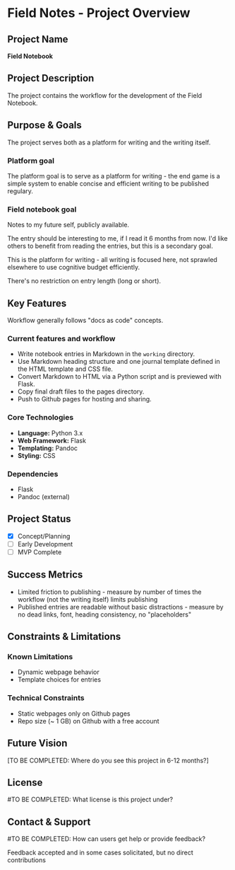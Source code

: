 # Field Notes - Project Overview

## Project Name
**Field Notebook**

## Project Description

The project contains the workflow for the development of the Field Notebook.

## Purpose & Goals

The project serves both as a platform for writing and the writing itself.

### Platform goal

The platform goal is to serve as a platform for writing - the end game is a simple system to enable concise and efficient writing to be published regulary.

### Field notebook goal

Notes to my future self, publicly available.

The entry should be interesting to me, if I read it 6 months from now. I'd like others to benefit from reading the entries, but this is a secondary goal.

This is the platform for writing - all writing is focused here, not sprawled elsewhere to use cognitive budget efficiently.

There's no restriction on entry length (long or short).

## Key Features

Workflow generally follows "docs as code" concepts.

### Current features and workflow

- Write notebook entries in Markdown in the `working` directory.
- Use Markdown heading structure and one journal template defined in the HTML template and CSS file.
- Convert Markdown to HTML via a Python script and is previewed with Flask.
- Copy final draft files to the pages directory.
- Push to Github pages for hosting and sharing.

### Core Technologies

- **Language:** Python 3.x
- **Web Framework:** Flask
- **Templating:** Pandoc
- **Styling:** CSS

### Dependencies

- Flask
- Pandoc (external)

## Project Status

- [x] Concept/Planning
- [ ] Early Development
- [ ] MVP Complete

## Success Metrics

- Limited friction to publishing - measure by number of times the workflow (not the writing itself) limits publishing
- Published entries are readable without basic distractions - measure by no dead links, font, heading consistency, no "placeholders"

## Constraints & Limitations

### Known Limitations

- Dynamic webpage behavior
- Template choices for entries

### Technical Constraints

- Static webpages only on Github pages
- Repo size (~ 1 GB) on Github with a free account

## Future Vision

[TO BE COMPLETED: Where do you see this project in 6-12 months?]

## License

#TO BE COMPLETED: What license is this project under?

## Contact & Support

#TO BE COMPLETED: How can users get help or provide feedback?

Feedback accepted and in some cases solicitated, but no direct contributions